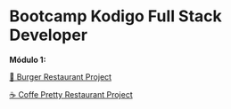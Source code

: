 # Bootcamp Kodigo Full Stack Developer

**Módulo 1:**

[🍔 Burger Restaurant Project](https://burger-restaurant-kodigo.netlify.app)

[☕ Coffe Pretty Restaurant Project](https://coffe-pretty-restaurant.netlify.app)
